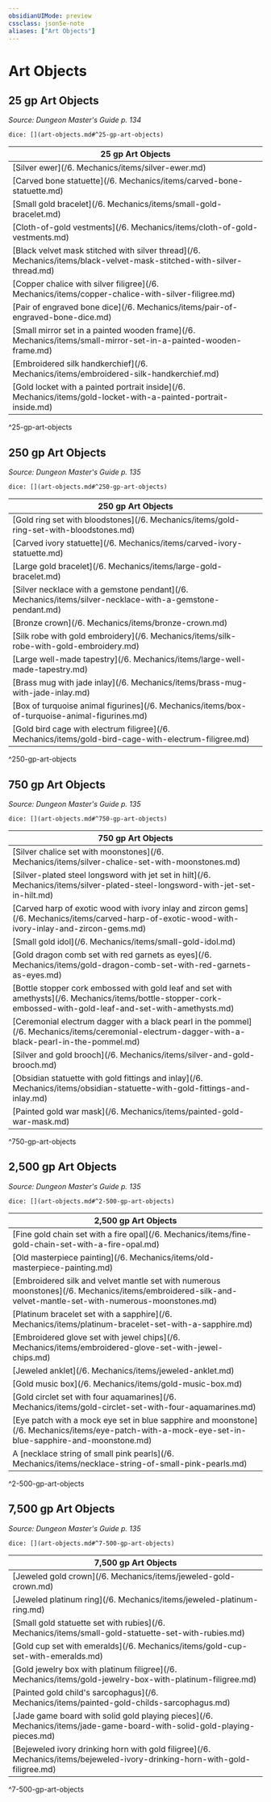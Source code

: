 ```yaml
---
obsidianUIMode: preview
cssclass: json5e-note
aliases: ["Art Objects"]
---
```

# Art Objects


## 25 gp Art Objects
_Source: Dungeon Master's Guide p. 134_

`dice: [](art-objects.md#^25-gp-art-objects)`

| 25 gp Art Objects |
|-------------------|
| [Silver ewer](/6. Mechanics/items/silver-ewer.md) |
| [Carved bone statuette](/6. Mechanics/items/carved-bone-statuette.md) |
| [Small gold bracelet](/6. Mechanics/items/small-gold-bracelet.md) |
| [Cloth-of-gold vestments](/6. Mechanics/items/cloth-of-gold-vestments.md) |
| [Black velvet mask stitched with silver thread](/6. Mechanics/items/black-velvet-mask-stitched-with-silver-thread.md) |
| [Copper chalice with silver filigree](/6. Mechanics/items/copper-chalice-with-silver-filigree.md) |
| [Pair of engraved bone dice](/6. Mechanics/items/pair-of-engraved-bone-dice.md) |
| [Small mirror set in a painted wooden frame](/6. Mechanics/items/small-mirror-set-in-a-painted-wooden-frame.md) |
| [Embroidered silk handkerchief](/6. Mechanics/items/embroidered-silk-handkerchief.md) |
| [Gold locket with a painted portrait inside](/6. Mechanics/items/gold-locket-with-a-painted-portrait-inside.md) |
^25-gp-art-objects

## 250 gp Art Objects
_Source: Dungeon Master's Guide p. 135_

`dice: [](art-objects.md#^250-gp-art-objects)`

| 250 gp Art Objects |
|--------------------|
| [Gold ring set with bloodstones](/6. Mechanics/items/gold-ring-set-with-bloodstones.md) |
| [Carved ivory statuette](/6. Mechanics/items/carved-ivory-statuette.md) |
| [Large gold bracelet](/6. Mechanics/items/large-gold-bracelet.md) |
| [Silver necklace with a gemstone pendant](/6. Mechanics/items/silver-necklace-with-a-gemstone-pendant.md) |
| [Bronze crown](/6. Mechanics/items/bronze-crown.md) |
| [Silk robe with gold embroidery](/6. Mechanics/items/silk-robe-with-gold-embroidery.md) |
| [Large well-made tapestry](/6. Mechanics/items/large-well-made-tapestry.md) |
| [Brass mug with jade inlay](/6. Mechanics/items/brass-mug-with-jade-inlay.md) |
| [Box of turquoise animal figurines](/6. Mechanics/items/box-of-turquoise-animal-figurines.md) |
| [Gold bird cage with electrum filigree](/6. Mechanics/items/gold-bird-cage-with-electrum-filigree.md) |
^250-gp-art-objects

## 750 gp Art Objects
_Source: Dungeon Master's Guide p. 135_

`dice: [](art-objects.md#^750-gp-art-objects)`

| 750 gp Art Objects |
|--------------------|
| [Silver chalice set with moonstones](/6. Mechanics/items/silver-chalice-set-with-moonstones.md) |
| [Silver-plated steel longsword with jet set in hilt](/6. Mechanics/items/silver-plated-steel-longsword-with-jet-set-in-hilt.md) |
| [Carved harp of exotic wood with ivory inlay and zircon gems](/6. Mechanics/items/carved-harp-of-exotic-wood-with-ivory-inlay-and-zircon-gems.md) |
| [Small gold idol](/6. Mechanics/items/small-gold-idol.md) |
| [Gold dragon comb set with red garnets as eyes](/6. Mechanics/items/gold-dragon-comb-set-with-red-garnets-as-eyes.md) |
| [Bottle stopper cork embossed with gold leaf and set with amethysts](/6. Mechanics/items/bottle-stopper-cork-embossed-with-gold-leaf-and-set-with-amethysts.md) |
| [Ceremonial electrum dagger with a black pearl in the pommel](/6. Mechanics/items/ceremonial-electrum-dagger-with-a-black-pearl-in-the-pommel.md) |
| [Silver and gold brooch](/6. Mechanics/items/silver-and-gold-brooch.md) |
| [Obsidian statuette with gold fittings and inlay](/6. Mechanics/items/obsidian-statuette-with-gold-fittings-and-inlay.md) |
| [Painted gold war mask](/6. Mechanics/items/painted-gold-war-mask.md) |
^750-gp-art-objects

## 2,500 gp Art Objects
_Source: Dungeon Master's Guide p. 135_

`dice: [](art-objects.md#^2-500-gp-art-objects)`

| 2,500 gp Art Objects |
|----------------------|
| [Fine gold chain set with a fire opal](/6. Mechanics/items/fine-gold-chain-set-with-a-fire-opal.md) |
| [Old masterpiece painting](/6. Mechanics/items/old-masterpiece-painting.md) |
| [Embroidered silk and velvet mantle set with numerous moonstones](/6. Mechanics/items/embroidered-silk-and-velvet-mantle-set-with-numerous-moonstones.md) |
| [Platinum bracelet set with a sapphire](/6. Mechanics/items/platinum-bracelet-set-with-a-sapphire.md) |
| [Embroidered glove set with jewel chips](/6. Mechanics/items/embroidered-glove-set-with-jewel-chips.md) |
| [Jeweled anklet](/6. Mechanics/items/jeweled-anklet.md) |
| [Gold music box](/6. Mechanics/items/gold-music-box.md) |
| [Gold circlet set with four aquamarines](/6. Mechanics/items/gold-circlet-set-with-four-aquamarines.md) |
| [Eye patch with a mock eye set in blue sapphire and moonstone](/6. Mechanics/items/eye-patch-with-a-mock-eye-set-in-blue-sapphire-and-moonstone.md) |
| A [necklace string of small pink pearls](/6. Mechanics/items/necklace-string-of-small-pink-pearls.md) |
^2-500-gp-art-objects

## 7,500 gp Art Objects
_Source: Dungeon Master's Guide p. 135_

`dice: [](art-objects.md#^7-500-gp-art-objects)`

| 7,500 gp Art Objects |
|----------------------|
| [Jeweled gold crown](/6. Mechanics/items/jeweled-gold-crown.md) |
| [Jeweled platinum ring](/6. Mechanics/items/jeweled-platinum-ring.md) |
| [Small gold statuette set with rubies](/6. Mechanics/items/small-gold-statuette-set-with-rubies.md) |
| [Gold cup set with emeralds](/6. Mechanics/items/gold-cup-set-with-emeralds.md) |
| [Gold jewelry box with platinum filigree](/6. Mechanics/items/gold-jewelry-box-with-platinum-filigree.md) |
| [Painted gold child's sarcophagus](/6. Mechanics/items/painted-gold-childs-sarcophagus.md) |
| [Jade game board with solid gold playing pieces](/6. Mechanics/items/jade-game-board-with-solid-gold-playing-pieces.md) |
| [Bejeweled ivory drinking horn with gold filigree](/6. Mechanics/items/bejeweled-ivory-drinking-horn-with-gold-filigree.md) |
^7-500-gp-art-objects